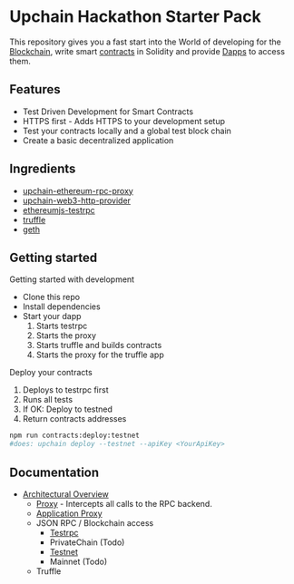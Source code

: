 # Upchain Hackathon Starter Pack

This repository gives you a fast start into the World of developing for the  [Blockchain](https://en.wikipedia.org/wiki/Block_chain),  write smart [contracts](https://en.wikipedia.org/wiki/Smart_contract) in Solidity and provide [Dapps](http://dapps.ethercasts.com/) to access them.

## Features

* Test Driven Development for Smart Contracts
* HTTPS first - Adds HTTPS to your development setup
* Test your contracts locally and a global test block chain
* Create a basic decentralized application

## Ingredients

* [upchain-ethereum-rpc-proxy](https://github.com/Upchain/upchain-ethereum-rpc-proxy)
* [upchain-web3-http-provider](https://github.com/Upchain/web3-http-provider)
* [ethereumjs-testrpc](https://github.com/ethereumjs/testrpc)
* [truffle](https://github.com/ConsenSys/truffle/)
* [geth](https://github.com/ethereum/go-ethereum/wiki/geth)

## Getting started

Getting started with development

* Clone this repo
* Install dependencies
* Start your dapp
  1. Starts testrpc
  2. Starts the  proxy
  3. Starts truffle and builds contracts
  4. Starts the proxy for the truffle app

Deploy your contracts

1. Deploys to testrpc first
2. Runs all tests
3. If OK: Deploy to testned
4. Return contracts addresses

```bash
npm run contracts:deploy:testnet
#does: upchain deploy --testnet --apiKey <YourApiKey>
```


## Documentation

* [Architectural Overview](./docs/overview.md)
  * [Proxy](./docs/architecture-proxy.md) - Intercepts all calls to the RPC backend.
  * [Application Proxy](./docs/architecture-application-proxy.md)
  * JSON RPC / Blockchain access
    * [Testrpc](./docs/architecture-testrpc.md)
    * PrivateChain (Todo)
    * [Testnet](./docs/architecture-testrpc.md)
    * Mainnet (Todo)
  * Truffle
